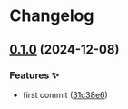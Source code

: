# Changelog

## [0.1.0](https://github.com/hugomods/jsend/compare/v0.0.1...v0.1.0) (2024-12-08)


### Features ✨

* first commit ([31c38e6](https://github.com/hugomods/jsend/commit/31c38e6c1d8ff3712114ae0322850464244e1100))
